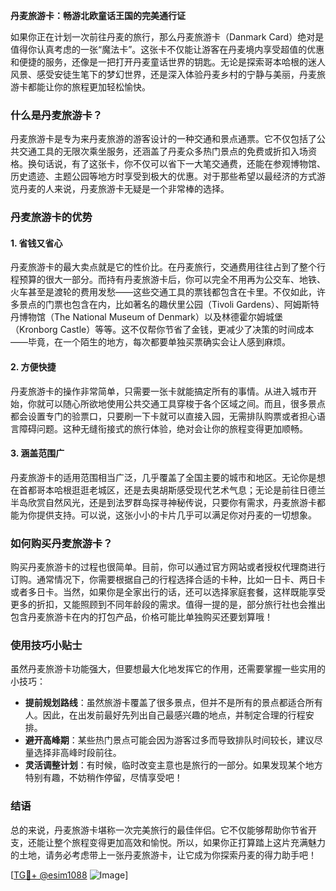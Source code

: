 **丹麦旅游卡：畅游北欧童话王国的完美通行证**

如果你正在计划一次前往丹麦的旅行，那么丹麦旅游卡（Danmark Card）绝对是值得你认真考虑的一张“魔法卡”。这张卡不仅能让游客在丹麦境内享受超值的优惠和便捷的服务，还像是一把打开丹麦童话世界的钥匙。无论是探索哥本哈根的迷人风景、感受安徒生笔下的梦幻世界，还是深入体验丹麦乡村的宁静与美丽，丹麦旅游卡都能让你的旅程更加轻松愉快。

### 什么是丹麦旅游卡？

丹麦旅游卡是专为来丹麦旅游的游客设计的一种交通和景点通票。它不仅包括了公共交通工具的无限次乘坐服务，还涵盖了丹麦众多热门景点的免费或折扣入场资格。换句话说，有了这张卡，你不仅可以省下一大笔交通费，还能在参观博物馆、历史遗迹、主题公园等地方时享受到极大的优惠。对于那些希望以最经济的方式游览丹麦的人来说，丹麦旅游卡无疑是一个非常棒的选择。

### 丹麦旅游卡的优势

#### 1. **省钱又省心**
   丹麦旅游卡的最大卖点就是它的性价比。在丹麦旅行，交通费用往往占到了整个行程预算的很大一部分。而持有丹麦旅游卡后，你可以完全不用再为公交车、地铁、火车甚至是渡轮的费用发愁——这些交通工具的票钱都包含在卡里。不仅如此，许多景点的门票也包含在内，比如著名的趣伏里公园（Tivoli Gardens）、阿姆斯特丹博物馆（The National Museum of Denmark）以及林德霍尔姆城堡（Kronborg Castle）等等。这不仅帮你节省了金钱，更减少了决策的时间成本——毕竟，在一个陌生的地方，每次都要单独买票确实会让人感到麻烦。

#### 2. **方便快捷**
   丹麦旅游卡的操作非常简单，只需要一张卡就能搞定所有的事情。从进入城市开始，你就可以随心所欲地使用公共交通工具穿梭于各个区域之间。而且，很多景点都会设置专门的验票口，只要刷一下卡就可以直接入园，无需排队购票或者担心语言障碍问题。这种无缝衔接式的旅行体验，绝对会让你的旅程变得更加顺畅。

#### 3. **涵盖范围广**
   丹麦旅游卡的适用范围相当广泛，几乎覆盖了全国主要的城市和地区。无论你是想在首都哥本哈根逛逛老城区，还是去奥胡斯感受现代艺术气息；无论是前往日德兰半岛欣赏自然风光，还是到法罗群岛探寻神秘传说，只要你有需求，丹麦旅游卡都能为你提供支持。可以说，这张小小的卡片几乎可以满足你对丹麦的一切想象。

### 如何购买丹麦旅游卡？

购买丹麦旅游卡的过程也很简单。目前，你可以通过官方网站或者授权代理商进行订购。通常情况下，你需要根据自己的行程选择合适的卡种，比如一日卡、两日卡或者多日卡。当然，如果你是全家出行的话，还可以选择家庭套餐，这样既能享受更多的折扣，又能照顾到不同年龄段的需求。值得一提的是，部分旅行社也会推出包含丹麦旅游卡在内的打包产品，价格可能比单独购买还要划算哦！

### 使用技巧小贴士

虽然丹麦旅游卡功能强大，但要想最大化地发挥它的作用，还需要掌握一些实用的小技巧：

- **提前规划路线**：虽然旅游卡覆盖了很多景点，但并不是所有的景点都适合所有人。因此，在出发前最好先列出自己最感兴趣的地点，并制定合理的行程安排。
- **避开高峰期**：某些热门景点可能会因为游客过多而导致排队时间较长，建议尽量选择非高峰时段前往。
- **灵活调整计划**：有时候，临时改变主意也是旅行的一部分。如果发现某个地方特别有趣，不妨稍作停留，尽情享受吧！

### 结语

总的来说，丹麦旅游卡堪称一次完美旅行的最佳伴侣。它不仅能够帮助你节省开支，还能让整个旅程变得更加高效和愉悦。所以，如果你正打算踏上这片充满魅力的土地，请务必考虑带上一张丹麦旅游卡，让它成为你探索丹麦的得力助手吧！

[[TG💪+ @esim1088](https://t.me/s/esim1088) ![Image](https://i.postimg.cc/4NQfJmqS/Snipaste-2025-05-13-00-14-12.png)]
